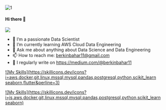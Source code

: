 ![1](https://github.com/berkin12/berkin12/assets/117379942/eeb45aae-ce7a-4992-9a9d-24c3ad607b2b)

#### Hi there 👋

![](https://komarev.com/ghpvc/?username=berkin12)

- 🔭 I’m a passionate Data Scientist 
- 🌱 I’m currently learning AWS Cloud Data Engineering
- 💬 Ask me about anything about Data Science and Data Engineering
- 📫 How to reach me: berkinbahar11@gmail.com
- 📝 I regularly write on https://medium.com/@berkinbahar11


 
[![My Skills](https://skillicons.dev/icons?i=aws,docker,git,linux,mssql,mysql,pandas,postgresql,python,scikit_learn seaborn,flutter&perline=3)](https://skillicons.dev)


[![My Skills](https://skillicons.dev/icons?i=js,aws,docker,git,linux,mssql,mysql,pandas,postgresql,python,scikit_learn seaborn)](https://skillicons.dev)

<!--
**berkin12/berkin12** is a ✨ _special_ ✨ repository because its `README.md` (this file) appears on your GitHub profile.

Here are some ideas to get you started:

- 🔭 I’m currently working on ...
- 🌱 I’m currently learning ...
- 👯 I’m looking to collaborate on ...
- 🤔 I’m looking for help with ...
- 💬 Ask me about ...
- 📫 How to reach me: ...
- 😄 Pronouns: ...
- ⚡ Fun fact: ...
-->
